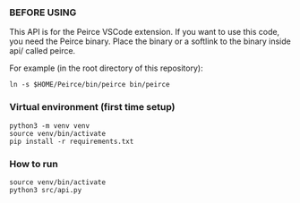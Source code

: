 ### BEFORE USING

This API is for the Peirce VSCode extension. If you want to use this code, you need the Peirce binary. Place the binary or a softlink to the binary inside api/ called peirce.

For example (in the root directory of this repository):

    ln -s $HOME/Peirce/bin/peirce bin/peirce

### Virtual environment (first time setup)

    python3 -m venv venv
    source venv/bin/activate
    pip install -r requirements.txt

### How to run

    source venv/bin/activate
    python3 src/api.py
